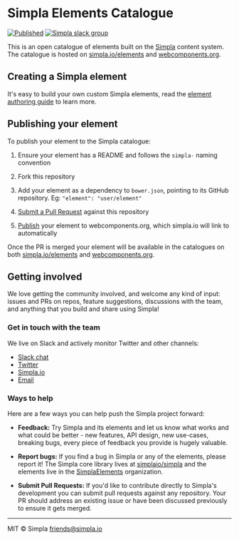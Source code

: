 # Simpla Elements Catalogue
[![Published][webcomponents-badge]][webcomponents-collection] [![Simpla slack group][slack-badge]][slack-url]

This is an open catalogue of elements built on the [Simpla](https://www.simpla.io) content system. The catalogue is hosted on [simpla.io/elements][elements-catalogue] and [webcomponents.org][webcomponents-collection].

## Creating a Simpla element

It's easy to build your own custom Simpla elements, read the [element authoring guide](https://www.simpla.io/docs/creating-simpla-elements) to learn more.

## Publishing your element

To publish your element to the Simpla catalogue:

1. Ensure your element has a README and follows the `simpla-` naming convention

2. Fork this repository

2. Add your element as a dependency to `bower.json`, pointing to its GitHub repository. Eg: `"element": "user/element"`

3. [Submit a Pull Request](https://github.com/simplaio/simpla-elements/compare) against this repository

4. [Publish](https://www.webcomponents.org/publish) your element to webcomponents.org, which simpla.io will link to automatically

Once the PR is merged your element will be available in the catalogues on both [simpla.io/elements][elements-catalogue] and [webcomponents.org][webcomponents-collection].

## Getting involved

We love getting the community involved, and welcome any kind of input: issues and PRs on repos, feature suggestions, discussions with the team, and anything that you build and share using Simpla!

### Get in touch with the team

We live on Slack and actively monitor Twitter and other channels:

- [Slack chat](https://slack.simpla.io)
- [Twitter](https://twitter.com/simplaio)
- [Simpla.io](https://www.simpla.io)
- [Email](mailto:friends@simpla.io)

### Ways to help

Here are a few ways you can help push the Simpla project forward:

- **Feedback:** Try Simpla and its elements and let us know what works and what could be better - new features, API design, new use-cases, breaking bugs, every piece of feedback you provide is hugely valuable.

- **Report bugs:** If you find a bug in Simpla or any of the elements, please report it! The Simpla core library lives at [simplaio/simpla](https://github.com/simplaio/simpla) and the elements live in the [SimplaElements](https://github.com/SimplaElements) organization.

- **Submit Pull Requests:** If you'd like to contribute directly to Simpla's development you can submit pull requests against any repository. Your PR should address an existing issue or have been discussed previously to ensure it gets merged.

---

MIT © Simpla <friends@simpla.io>

[elements-catalogue]: https://www.simpla.io/elements
[webcomponents-collection]: https://www.webcomponents.org/collections/simplaio/simpla-elements

[webcomponents-badge]: https://img.shields.io/badge/webcomponents.org-published-blue.svg
[slack-badge]: https://slack.simpla.io/badge.svg
[slack-url]: https://slack.simpla.io